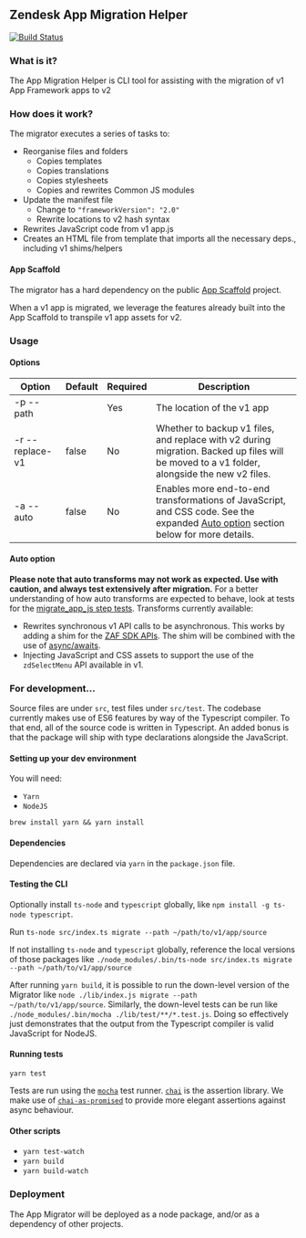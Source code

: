 ## Zendesk App Migration Helper

[![Build Status](https://travis-ci.com/zendesk/zendesk_app_migrator.svg?token=NrEwEcTp68fyVJNwBJNv&branch=master)](https://travis-ci.com/zendesk/zendesk_app_migrator)

### What is it?

The App Migration Helper is CLI tool for assisting with the migration of v1 App Framework apps to v2

### How does it work?

The migrator executes a series of tasks to:
- Reorganise files and folders
  - Copies templates
  - Copies translations
  - Copies stylesheets
  - Copies and rewrites Common JS modules
- Update the manifest file
  - Change to `"frameworkVersion": "2.0"`
  - Rewrite locations to v2 hash syntax
- Rewrites JavaScript code from v1 app.js
- Creates an HTML file from template that imports all the necessary deps., including v1 shims/helpers

#### App Scaffold

The migrator has a hard dependency on the public [App Scaffold](https://github.com/zendesk/app_scaffold) project.

When a v1 app is migrated, we leverage the features already built into the App Scaffold to transpile v1 app assets for v2.

### Usage

#### Options
|Option|Default|Required|Description|
|---|---|---|---|
|-p --path||Yes|The location of the v1 app|
|-r --replace-v1|false|No|Whether to backup v1 files, and replace with v2 during migration. Backed up files will be moved to a v1 folder, alongside the new v2 files.|
|-a --auto|false|No|Enables more end-to-end transformations of JavaScript, and CSS code.  See the expanded [Auto option](#auto-option) section below for more details.|

#### Auto option
__Please note that auto transforms may not work as expected.  Use with caution, and always test extensively after migration.__
For a better understanding of how auto transforms are expected to behave, look at tests for the [migrate\_app\_js step tests](https://github.com/zendesk/zendesk_app_migrator/blob/master/src/test/steps/migrate_app_js.test.ts).
Transforms currently available:
- Rewrites synchronous v1 API calls to be asynchronous.  This works by adding a shim for the [ZAF SDK APIs](https://developer.zendesk.com/apps/docs/apps-v2/api_reference).  The shim will be combined with the use of [async/awaits](https://developer.mozilla.org/en-US/docs/Web/JavaScript/Reference/Statements/async_function).
- Injecting JavaScript and CSS assets to support the use of the `zdSelectMenu` API available in v1.

### For development...

Source files are under `src`, test files under `src/test`.  The codebase currently makes use of ES6 features by way of the Typescript compiler.  To that end, all of the source code is written in Typescript.  An added bonus is that the package will ship with type declarations alongside the JavaScript.

#### Setting up your dev environment

You will need:

* `Yarn`
* `NodeJS`

`brew install yarn && yarn install`

#### Dependencies

Dependencies are declared via `yarn` in the `package.json` file.

#### Testing the CLI

Optionally install `ts-node` and `typescript` globally, like `npm install -g ts-node typescript`.

Run `ts-node src/index.ts migrate --path ~/path/to/v1/app/source`

If not installing `ts-node` and `typescript` globally, reference the local versions of those packages like `./node_modules/.bin/ts-node src/index.ts migrate --path ~/path/to/v1/app/source`

After running `yarn build`, it is possible to run the down-level version of the Migrator like `node ./lib/index.js migrate --path ~/path/to/v1/app/source`. Similarly, the down-level tests can be run like `./node_modules/.bin/mocha ./lib/test/**/*.test.js`.  Doing so effectively just demonstrates that the output from the Typescript compiler is valid JavaScript for NodeJS.

#### Running tests

`yarn test`

Tests are run using the [`mocha`](https://mochajs.org/) test runner. [`chai`](http://chaijs.com/) is the assertion library.  We make use of [`chai-as-promised`](https://github.com/domenic/chai-as-promised) to provide more elegant assertions against async behaviour.

#### Other scripts

- `yarn test-watch`
- `yarn build`
- `yarn build-watch`

### Deployment

The App Migrator will be deployed as a node package, and/or as a dependency of other projects.
